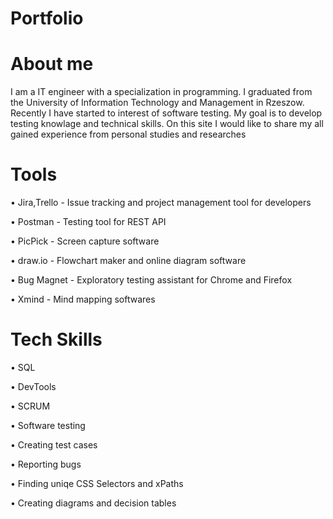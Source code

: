 # Portfolio
# About me
I am a IT engineer with a specialization in programming. I graduated from the University of Information Technology and Management in Rzeszow. Recently I have started to interest of software testing. My goal is to develop testing knowlage and technical skills. On this site I would like to share my all gained experience from personal studies and researches
# Tools
•	Jira,Trello - Issue tracking and project management tool for developers

•	Postman - Testing tool for REST API

•	PicPick - Screen capture software

•	draw.io - Flowchart maker and online diagram software

• Bug Magnet - Exploratory testing assistant for Chrome and Firefox

•	Xmind - Mind mapping softwares
# Tech Skills

•	SQL

•	DevTools

•	SCRUM

•	Software testing

•	Creating test cases

•	Reporting bugs

•	Finding uniqe CSS Selectors and xPaths

•	Creating diagrams and decision tables


